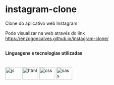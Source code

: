 # instagram-clone
Clone do aplicativo web Instagram

Pode visualizar na web através do link https://enzogoncalves.github.io/instagram-clone/

##

#### Linguagens e tecnologias utilizadas
<div style="display: inline-block"><br>
<img width="50px" height="40" align="center" alt="js" src="https://cdn.jsdelivr.net/gh/devicons/devicon/icons/javascript/javascript-original.svg" />  
<img width="50px" height="40" align="center" alt="html" src="https://cdn.jsdelivr.net/gh/devicons/devicon/icons/css3/css3-original.svg" />  
<img width="50px" height="40" align="center" alt="css" src="https://cdn.jsdelivr.net/gh/devicons/devicon/icons/html5/html5-original.svg" />  
<img width="50px" height="40" align="center" alt="sass" src="https://cdn.jsdelivr.net/gh/devicons/devicon/icons/sass/sass-original.svg" />
</div>

##
